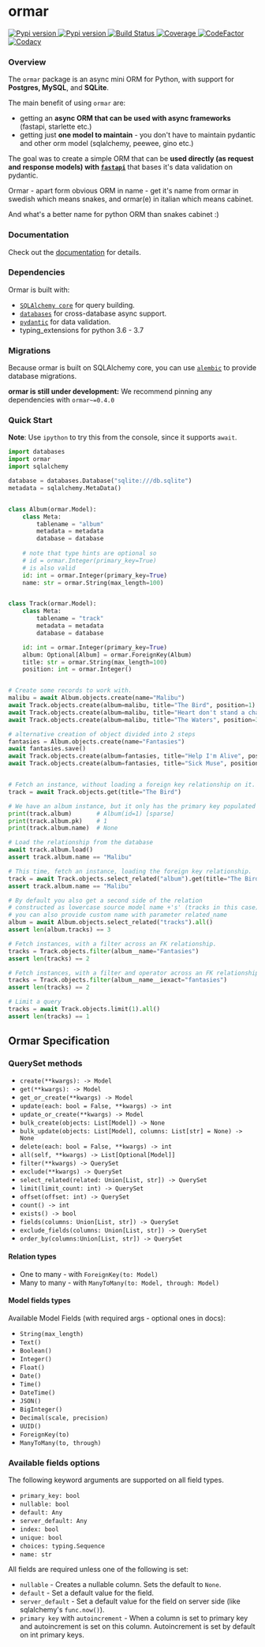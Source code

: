 # ormar
<p>
<a href="https://pypi.org/project/ormar">
    <img src="https://img.shields.io/pypi/v/ormar.svg" alt="Pypi version">
</a>
<a href="https://pypi.org/project/ormar">
    <img src="https://img.shields.io/pypi/pyversions/ormar.svg" alt="Pypi version">
</a>
<a href="https://travis-ci.com/collerek/ormar">
    <img src="https://travis-ci.com/collerek/ormar.svg?branch=master" alt="Build Status">
</a>
<a href="https://codecov.io/gh/collerek/ormar">
    <img src="https://codecov.io/gh/collerek/ormar/branch/master/graph/badge.svg" alt="Coverage">
</a>
<a href="https://www.codefactor.io/repository/github/collerek/ormar">
<img src="https://www.codefactor.io/repository/github/collerek/ormar/badge" alt="CodeFactor" />
</a>
<a href="https://app.codacy.com/manual/collerek/ormar?utm_source=github.com&utm_medium=referral&utm_content=collerek/oramr&utm_campaign=Badge_Grade_Dashboard">
<img src="https://api.codacy.com/project/badge/Grade/62568734f70f49cd8ea7a1a0b2d0c107" alt="Codacy" />
</a>
</p>

### Overview

The `ormar` package is an async mini ORM for Python, with support for **Postgres,
MySQL**, and **SQLite**. 

The main benefit of using `ormar` are:

*  getting an **async ORM that can be used with async frameworks** (fastapi, starlette etc.)
*  getting just **one model to maintain** - you don't have to maintain pydantic and other orm model (sqlalchemy, peewee, gino etc.)

The goal was to create a simple ORM that can be **used directly (as request and response models) with [`fastapi`][fastapi]** that bases it's data validation on pydantic.

Ormar - apart form obvious ORM in name - get it's name from ormar in swedish which means snakes, and ormar(e) in italian which means cabinet. 

And what's a better name for python ORM than snakes cabinet :)

### Documentation

Check out the [documentation][documentation] for details.

### Dependencies

Ormar is built with:

  * [`SQLAlchemy core`][sqlalchemy-core] for query building.
  * [`databases`][databases] for cross-database async support.
  * [`pydantic`][pydantic] for data validation.
  * typing_extensions for python 3.6 - 3.7

### Migrations

Because ormar is built on SQLAlchemy core, you can use [`alembic`][alembic] to provide
database migrations.


**ormar is still under development:** We recommend pinning any dependencies with `ormar~=0.4.0`

### Quick Start

**Note**: Use `ipython` to try this from the console, since it supports `await`.

```python
import databases
import ormar
import sqlalchemy

database = databases.Database("sqlite:///db.sqlite")
metadata = sqlalchemy.MetaData()


class Album(ormar.Model):
    class Meta:
        tablename = "album"
        metadata = metadata
        database = database
    
    # note that type hints are optional so 
    # id = ormar.Integer(primary_key=True) 
    # is also valid
    id: int = ormar.Integer(primary_key=True)
    name: str = ormar.String(max_length=100)


class Track(ormar.Model):
    class Meta:
        tablename = "track"
        metadata = metadata
        database = database

    id: int = ormar.Integer(primary_key=True)
    album: Optional[Album] = ormar.ForeignKey(Album)
    title: str = ormar.String(max_length=100)
    position: int = ormar.Integer()


# Create some records to work with.
malibu = await Album.objects.create(name="Malibu")
await Track.objects.create(album=malibu, title="The Bird", position=1)
await Track.objects.create(album=malibu, title="Heart don't stand a chance", position=2)
await Track.objects.create(album=malibu, title="The Waters", position=3)

# alternative creation of object divided into 2 steps
fantasies = Album.objects.create(name="Fantasies")
await fantasies.save()
await Track.objects.create(album=fantasies, title="Help I'm Alive", position=1)
await Track.objects.create(album=fantasies, title="Sick Muse", position=2)


# Fetch an instance, without loading a foreign key relationship on it.
track = await Track.objects.get(title="The Bird")

# We have an album instance, but it only has the primary key populated
print(track.album)       # Album(id=1) [sparse]
print(track.album.pk)    # 1
print(track.album.name)  # None

# Load the relationship from the database
await track.album.load()
assert track.album.name == "Malibu"

# This time, fetch an instance, loading the foreign key relationship.
track = await Track.objects.select_related("album").get(title="The Bird")
assert track.album.name == "Malibu"

# By default you also get a second side of the relation 
# constructed as lowercase source model name +'s' (tracks in this case)
# you can also provide custom name with parameter related_name
album = await Album.objects.select_related("tracks").all()
assert len(album.tracks) == 3

# Fetch instances, with a filter across an FK relationship.
tracks = Track.objects.filter(album__name="Fantasies")
assert len(tracks) == 2

# Fetch instances, with a filter and operator across an FK relationship.
tracks = Track.objects.filter(album__name__iexact="fantasies")
assert len(tracks) == 2

# Limit a query
tracks = await Track.objects.limit(1).all()
assert len(tracks) == 1
```

## Ormar Specification

### QuerySet methods

*  `create(**kwargs): -> Model`
*  `get(**kwargs): -> Model`
*  `get_or_create(**kwargs) -> Model`
*  `update(each: bool = False, **kwargs) -> int`
*  `update_or_create(**kwargs) -> Model`
*  `bulk_create(objects: List[Model]) -> None`
*  `bulk_update(objects: List[Model], columns: List[str] = None) -> None`
*  `delete(each: bool = False, **kwargs) -> int`
*  `all(self, **kwargs) -> List[Optional[Model]]`
*  `filter(**kwargs) -> QuerySet`
*  `exclude(**kwargs) -> QuerySet`
*  `select_related(related: Union[List, str]) -> QuerySet`
*  `limit(limit_count: int) -> QuerySet`
*  `offset(offset: int) -> QuerySet`
*  `count() -> int`
*  `exists() -> bool`
*  `fields(columns: Union[List, str]) -> QuerySet`
*  `exclude_fields(columns: Union[List, str]) -> QuerySet`
*  `order_by(columns:Union[List, str]) -> QuerySet`


#### Relation types

*  One to many  - with `ForeignKey(to: Model)`
*  Many to many - with `ManyToMany(to: Model, through: Model)`

#### Model fields types

Available Model Fields (with required args - optional ones in docs):

* `String(max_length)`
* `Text()`
* `Boolean()`
* `Integer()`
* `Float()`
* `Date()`
* `Time()`
* `DateTime()`
* `JSON()`
* `BigInteger()`
* `Decimal(scale, precision)`
* `UUID()`
* `ForeignKey(to)`
* `ManyToMany(to, through)`

### Available fields options
The following keyword arguments are supported on all field types.

  * `primary_key: bool`
  * `nullable: bool`
  * `default: Any`
  * `server_default: Any`
  * `index: bool`
  * `unique: bool`
  * `choices: typing.Sequence`
  * `name: str`

All fields are required unless one of the following is set:

  * `nullable` - Creates a nullable column. Sets the default to `None`.
  * `default` - Set a default value for the field.
  * `server_default` - Set a default value for the field on server side (like sqlalchemy's `func.now()`).
  * `primary key` with `autoincrement` - When a column is set to primary key and autoincrement is set on this column. 
Autoincrement is set by default on int primary keys. 



[sqlalchemy-core]: https://docs.sqlalchemy.org/en/latest/core/
[databases]: https://github.com/encode/databases
[pydantic]: https://pydantic-docs.helpmanual.io/
[encode/orm]: https://github.com/encode/orm/
[alembic]: https://alembic.sqlalchemy.org/en/latest/
[fastapi]: https://fastapi.tiangolo.com/
[documentation]: https://collerek.github.io/ormar/